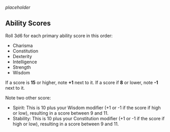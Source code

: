 _placeholder_

## Ability Scores

Roll 3d6 for each primary ability score in this order:
* Charisma
* Constitution
* Dexterity
* Intelligence
* Strength
* Wisdom

If a score is **15** or higher, note **+1** next to it.  If a score if **8** or lower, note **-1** next to it.

Note two other score:
* Spirit: This is 10 plus your Wisdom modifier (+1 or -1 if the score if high or low), resulting in a score between 9 and 11.
* Stability: This is 10 plus your Constitution modifier (+1 or -1 if the score if high or low), resulting in a score between 9 and 11.

